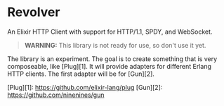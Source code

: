 Revolver
========

An Elixir HTTP Client with support for HTTP/1.1, SPDY, and WebSocket.

> **WARNING:** This library is not ready for use, so don't use it yet.

The library is an experiment. The goal is to create something that is very
composeable, like [Plug][1]. It will provide adapters for different Erlang
HTTP clients. The first adapter will be for [Gun][2].

[Plug][1]: https://github.com/elixir-lang/plug
[Gun][2]: https://github.com/ninenines/gun

